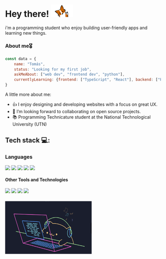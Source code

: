 ### <h1><b>Hey there! </b><img src="hi.gif" width="70"></h1>
i'm a programming student who enjoy building user-friendly apps and learning new things.
### About me🎖️ 

```javascript
const data = {
    name: "Tomás",
    status: "Looking for my first job",
    askMeAbout: ["web dev", "frontend dev", "python"],
    currentlyLearning: {frontend: ["TypeScript", "React"], backend: ["Python", "Java"]}
}
```

<p>A little more about me:</p>

- 👍 I enjoy designing and developing websites with a focus on great UX.
- 🤝 I’m looking forward to collaborating on open source projects.
- 📚 Programming Technicature student at the National Technological University (UTN)
## Tech stack 💻:

### Languages 
<span> 
  <img src="https://img.shields.io/badge/HTML5-E34F26?style=for-the-badge&logo=html5&logoColor=white">
  <img src="https://img.shields.io/badge/CSS3-1572B6?style=for-the-badge&logo=css3&logoColor=white">
  <img src="https://img.shields.io/badge/SASS-hotpink.svg?style=for-the-badge&logo=SASS&logoColor=white">
  <img src="https://img.shields.io/badge/JavaScript-F7DF1E?style=for-the-badge&logo=javascript&logoColor=black">
  <img src="https://img.shields.io/badge/python-3670A0?style=for-the-badge&logo=python&logoColor=ffdd54">

  

</span>

<h4> Other Tools and Technologies </h4>
<span>
  <img src="https://img.shields.io/badge/Git-F05032?style=for-the-badge&logo=git&logoColor=white">
  <img src="https://img.shields.io/badge/Notion-%23000000.svg?style=for-the-badge&logo=notion&logoColor=white">
  <img src="https://img.shields.io/badge/Linux%20Mint-87CF3E?style=for-the-badge&logo=Linux%20Mint&logoColor=white">
  <img src="https://img.shields.io/badge/markdown-%23000000.svg?style=for-the-badge&logo=markdown&logoColor=white">
</span>


### <img align="center" top="500" height="170" width="280" alt="GIF" src="https://github.com/SophieNguyen113/SophieNguyen113/blob/main/Sophie%20Nguyen%20-%20CatCat.gif">
  



